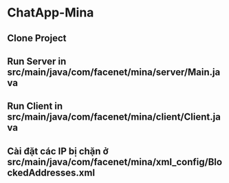 # ChatApp-Mina
## Clone Project
## Run Server in src/main/java/com/facenet/mina/server/Main.java
## Run Client in src/main/java/com/facenet/mina/client/Client.java
## Cài đặt các IP bị chặn ở src/main/java/com/facenet/mina/xml_config/BlockedAddresses.xml
